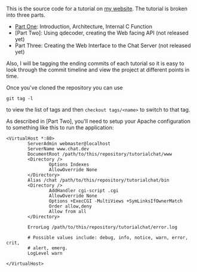 This is the source code for a tutorial on [my website]. The tutorial is 
broken into three parts. 

- [Part One]: Introduction, Architecture, Internal C Function 
- [Part Two]: Using qdecoder, creating the Web facing API (not released yet)
- Part Three: Creating the Web Interface to the Chat Server (not released yet)

Also, I will be tagging the ending commits of each tutorial so it is easy to 
look through the commit timeline and view the project at different points in time.

Once you've cloned the repository you can use

    git tag -l

to view the list of tags and then `checkout tags/<name>` to switch to that tag.

As described in [Part Two], you'll need to setup your Apache configuration to 
something like this to run the application:

	<VirtualHost *:80>
            ServerAdmin webmaster@localhost
            ServerName www.chat.dev
            DocumentRoot /path/to/this/repository/tutorialchat/www
            <Directory />
                    Options Indexes
                    AllowOverride None
            </Directory>
            Alias /chat /path/to/this/repository/tutorialchat/bin
            <Directory />
                    AddHandler cgi-script .cgi
                    AllowOverride None
                    Options +ExecCGI -MultiViews +SymLinksIfOwnerMatch
                    Order allow,deny
                    Allow from all
            </Directory>
    
            ErrorLog /path/to/this/repository/tutorialchat/error.log
    
            # Possible values include: debug, info, notice, warn, error, crit,
            # alert, emerg.
            LogLevel warn
    
    </VirtualHost>

[my website]:http://www.ethanjoachimeldridge.info
[Part One]:http://www.ethanjoachimeldridge.info/tech-blog/cgi-c-harp-1
